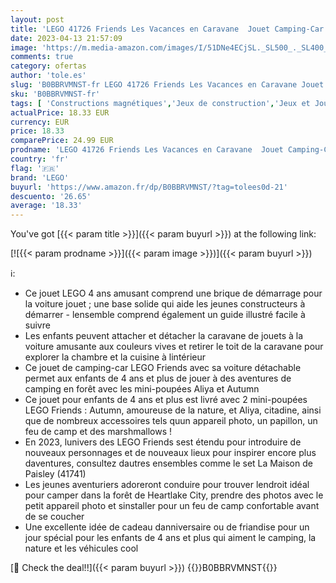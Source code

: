 ```yaml
---
layout: post
title: 'LEGO 41726 Friends Les Vacances en Caravane  Jouet Camping-Car avec Voiture  Filles et Garçons 4 Ans  Aventure en Forêt  Personnages de la Série 2023'
date: 2023-04-13 21:57:09
image: 'https://m.media-amazon.com/images/I/51DNe4ECjSL._SL500_._SL400_.jpg'
comments: true
category: ofertas
author: 'tole.es'
slug: 'B0BBRVMNST-fr LEGO 41726 Friends Les Vacances en Caravane Jouet Camping-...'
sku: 'B0BBRVMNST-fr'
tags: [ 'Constructions magnétiques','Jeux de construction','Jeux et Jouets','Jeux et jouets','lego','🇫🇷', ]
actualPrice: 18.33 EUR
currency: EUR
price: 18.33
comparePrice: 24.99 EUR
prodname: 'LEGO 41726 Friends Les Vacances en Caravane  Jouet Camping-Car avec Voiture  Filles et Garçons 4 Ans  Aventure en Forêt  Personnages de la Série 2023'
country: 'fr'
flag: '🇫🇷'
brand: 'LEGO'
buyurl: 'https://www.amazon.fr/dp/B0BBRVMNST/?tag=tolees0d-21'
descuento: '26.65'
average: '18.33'
---
```


You've got [{{< param title >}}]({{< param buyurl >}}) at the following link:

[![{{< param prodname >}}]({{< param image >}})]({{< param buyurl >}})

ℹ️:

- Ce jouet LEGO 4 ans amusant comprend une brique de démarrage pour la voiture jouet ; une base solide qui aide les jeunes constructeurs à démarrer - lensemble comprend également un guide illustré facile à suivre
- Les enfants peuvent attacher et détacher la caravane de jouets à la voiture amusante aux couleurs vives et retirer le toit de la caravane pour explorer la chambre et la cuisine à lintérieur
- Ce jouet de camping-car LEGO Friends avec sa voiture détachable permet aux enfants de 4 ans et plus de jouer à des aventures de camping en forêt avec les mini-poupées Aliya et Autumn
- Ce jouet pour enfants de 4 ans et plus est livré avec 2 mini-poupées LEGO Friends : Autumn, amoureuse de la nature, et Aliya, citadine, ainsi que de nombreux accessoires tels quun appareil photo, un papillon, un feu de camp et des marshmallows !
- En 2023, lunivers des LEGO Friends sest étendu pour introduire de nouveaux personnages et de nouveaux lieux pour inspirer encore plus daventures, consultez dautres ensembles comme le set La Maison de Paisley (41741)
- Les jeunes aventuriers adoreront conduire pour trouver lendroit idéal pour camper dans la forêt de Heartlake City, prendre des photos avec le petit appareil photo et sinstaller pour un feu de camp confortable avant de se coucher
- Une excellente idée de cadeau danniversaire ou de friandise pour un jour spécial pour les enfants de 4 ans et plus qui aiment le camping, la nature et les véhicules cool

[🛒 Check the deal!!]({{< param buyurl >}})
{{<world>}}B0BBRVMNST{{</world>}}
